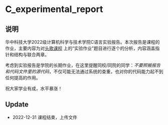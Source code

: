 # C_experimental_report
## 说明
华中科技大学2022级计算机科学与技术学院C语言实验报告。本次报告是课程的作业，主要内容为对[头歌课程](https://www.educoder.net/classrooms/EMLO5W9X/shixun_homework)
上的“实验作业”题目进行逐个的分析，内容涵盖指针和结构与联合两章。

考虑到实验报告是学院的长期作业，在这里提醒同校/同院的同学：*不要照搬报告和代码文件里的源代码*，不仅可能无法通过系统的查重，也对你的代码能力起不到任何提高的作用。

祝大家学业有成，水平暴涨！
## Update
- 2022-12-31 课程结束，上传文件
